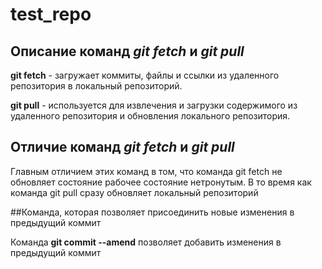 # test_repo

## Описание команд *git fetch* и *git pull*

**git fetch** - загружает коммиты, файлы и ссылки из удаленного репозитория в локальный репозиторий.

**git pull** - используется для извлечения и загрузки содержимого из удаленного репозитория и обновления локального репозитория.

## Отличие команд *git fetch* и *git pull*

Главным отличием этих команд в том, что команда git fetch не обновляет состояние рабочее состояние нетронутым. В то время как команда git pull сразу обновляет локальный репозиторий

##Команда, которая позволяет присоединить новые изменения в предыдущий коммит

Команда **git commit --amend** позволяет добавить изменения в предыдущий коммит
